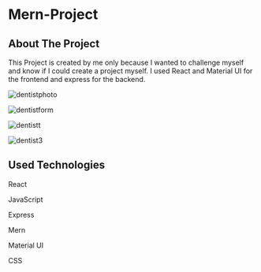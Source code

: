 # Mern-Project
## About The Project
This Project is created by me only because I wanted to challenge myself and know if I could create a project myself. I used React and Material UI for the frontend and express for the backend. 



![dentistphoto](https://github.com/MaramNaqeeb/Mern-Project/assets/111737471/1248e32c-4559-4285-83d3-2cb3dfca0f21)

![dentistform](https://github.com/MaramNaqeeb/Mern-Project/assets/111737471/421cb8cb-339a-4c6a-8c50-e8bd1602823e)


![dentistt](https://github.com/MaramNaqeeb/Mern-Project/assets/111737471/9ae98565-3427-4c1a-823b-d07491e69cf5)


![dentist3](https://github.com/MaramNaqeeb/Mern-Project/assets/111737471/08c8346f-c978-4332-ab6c-2b1ef00e793e)


## Used Technologies
React

JavaScript

Express

Mern

Material UI

CSS

